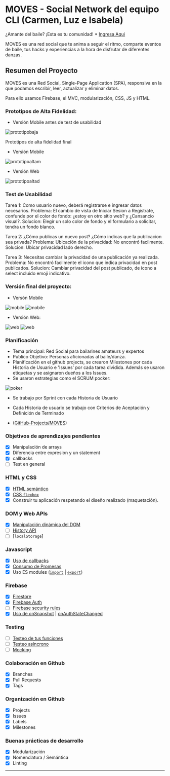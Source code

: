 # MOVES - Social Network del equipo CLI (Carmen, Luz e Isabela)

¿Amante del baile? ¡Esta es tu comunidad!  * [Ingresa Aqui](https://luzma-coder.github.io/LIM012-fe-social-network/src/)

MOVES es una red social que te anima a seguir el ritmo, comparte eventos de baile, tus hacks y experiencias a la hora de disfrutar de diferentes danzas.

## Resumen del Proyecto

MOVES es una Red Social, Single-Page Application (SPA), responsiva en la que podamos escribir, leer, actualizar y eliminar datos.

Para ello usamos Firebase, el MVC, modularización, CSS, JS y HTML.


### Prototipos de Alta Fidelidad:

- Versión Mobile antes de test de usabilidad

![prototipobaja](/src/screen/altafidelidadantes.png)


Prototipos de alta fidelidad final

- Versión Mobile 

![prototipoaltam](/src/screen/img1.png)

- Versión Web

![prototipoaltad](/src/screen/img2.png)

### Test de Usabilidad

Tarea 1: Como usuario nuevo, deberá registrarse e ingresar datos necesarios.
Problema: El cambio de vista de Iniciar Sesion a Registrate, confunde por el color de fondo: ¿estoy en otro sitio web? y ¿Cansancio visual?.
Solucion: Elegir un solo color de fondo y el formulario a solicitar, tendra un fondo blanco.

Tarea 2:  ¿Cómo publicas un nuevo post? ¿Cómo indicas que la publicacion sea privada?
Problema: Ubicación de la privacidad: No encontró facilmente.
Solucion: Ubicar privacidad lado derecho. 

Tarea 3:  Necesitas cambiar la privacidad de una publicación ya realizada.
Problema: No encontró facilmente el icono que indica privacidad en post publicados.
Solucion: Cambiar privacidad del post publicado, de icono a select incluido emoji indicativo.

### Versión final del proyecto:

- Versón Mobile


 ![mobile](/src/screen/pag1m.jpg) ![mobile](/src/screen/pag2m.jpg)

- Versión Web:


 ![web](/src/screen/pag1.jpg) ![web](/src/screen/pag2.jpg)



### Planificación

* Tema principal: Red Social para bailarines amateurs y expertos
* Publico Objetivo: Personas aficionadas al baile/danza.
* Planificación en el github projects, se crearon Milestones por cada Historia de Usuario e 'Issues' por cada tarea dividida. Además se usaron etiquetas y se asignaron dueños a los Issues.
* Se usaron estrategias como el SCRUM pocker:


![poker](/src/screen/poker.jpg)


* Se trabajo por Sprint con cada Historia de Usuario

* Cada Historia de usuario se trabajo con Criterios de Aceptación y Definición de Terminado

* ([GitHub-Projects/MOVES](https://github.com/CarmenVictoriaFarinez/LIM012-fe-social-network/projects/1?fullscreen=true))


### Objetivos de aprendizajes pendientes
* [x] Manipulación de arrays
* [x] Diferencia entre expresion y un statement
* [x] callbacks
* [ ] Test en general

### HTML y CSS

* [x] [HTML semántico](https://developer.mozilla.org/en-US/docs/Glossary/Semantics#Semantics_in_HTML)
* [x] [CSS `flexbox`](https://css-tricks.com/snippets/css/a-guide-to-flexbox/)
* [x] Construir tu aplicación respetando el diseño realizado (maquetación).

### DOM y Web APIs

* [x] [Manipulación dinámica del DOM](https://developer.mozilla.org/es/docs/Referencia_DOM_de_Gecko/Introducci%C3%B3n)
* [ ] [History API](https://developer.mozilla.org/es/docs/DOM/Manipulando_el_historial_del_navegador)
* [ ] [`localStorage`]

### Javascript

* [x] [Uso de callbacks](https://developer.mozilla.org/es/docs/Glossary/Callback_function)
* [x] [Consumo de Promesas](https://scotch.io/tutorials/javascript-promises-for-dummies#toc-consuming-promises)
* [x] Uso ES modules
([`import`](https://developer.mozilla.org/en-US/docs/Web/JavaScript/Reference/Statements/import)
| [`export`](https://developer.mozilla.org/en-US/docs/Web/JavaScript/Reference/Statements/export))

### Firebase

* [x] [Firestore](https://firebase.google.com/docs/firestore)
* [x] [Firebase Auth](https://firebase.google.com/docs/auth/web/start)
* [ ] [Firebase security rules](https://firebase.google.com/docs/rules)
* [x] [Uso de onSnapshot](https://firebase.google.com/docs/firestore/query-data/listen)
| [onAuthStateChanged](https://firebase.google.com/docs/auth/web/start#set_an_authentication_state_observer_and_get_user_data)

### Testing

* [ ] [Testeo de tus funciones](https://jestjs.io/docs/es-ES/getting-started)
* [ ] [Testeo asíncrono](https://jestjs.io/docs/es-ES/asynchronous)
* [ ] [Mocking](https://jestjs.io/docs/es-ES/manual-mocks)

### Colaboración en Github

* [x] Branches
* [x] Pull Requests
* [x] Tags

### Organización en Github

* [x] Projects
* [x] Issues
* [x] Labels
* [x] Milestones

### Buenas prácticas de desarrollo

* [x] Modularización
* [x] Nomenclatura / Semántica
* [x] Linting

***
